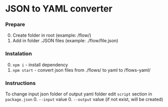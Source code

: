 # JSON to YAML converter
### Prepare
0. Create folder in root (example: /flow/)
0. Add in folder .JSON files (example: ./flow/file.json)
### Instalation
0. `npm i` - install dependency
0. `npm start` - convert json files from ./flows/ to yaml to /flows-yaml/

### Instructions
To change input json folder of output yaml folder edit `script` section in `package.json`
0. `--input` value
0. `--output` value (if not exist, will be created) 
